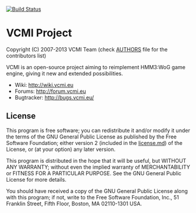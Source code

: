 [![Build Status](https://travis-ci.org/janisozaur/vcmi.png)](https://travis-ci.org/janisozaur/vcmi)

VCMI Project
============
Copyright (C) 2007-2013  VCMI Team (check [AUTHORS](AUTHORS) file for the contributors list)

VCMI is an open-source project aiming to reimplement HMM3:WoG game engine, 
giving it new and extended possibilities. 
* Wiki:   http://wiki.vcmi.eu
* Forums: http://forum.vcmi.eu
* Bugtracker: http://bugs.vcmi.eu/

License
-------
This program is free software; you can redistribute it and/or modify
it under the terms of the GNU General Public License as published by
the Free Software Foundation; either version 2 (included in the [license.md](license.md))
of the License, or (at your option) any later version.

This program is distributed in the hope that it will be useful,
but WITHOUT ANY WARRANTY; without even the implied warranty of
MERCHANTABILITY or FITNESS FOR A PARTICULAR PURPOSE.  See the
GNU General Public License for more details.

You should have received a copy of the GNU General Public License along
with this program; if not, write to the Free Software Foundation, Inc.,
51 Franklin Street, Fifth Floor, Boston, MA 02110-1301 USA.
